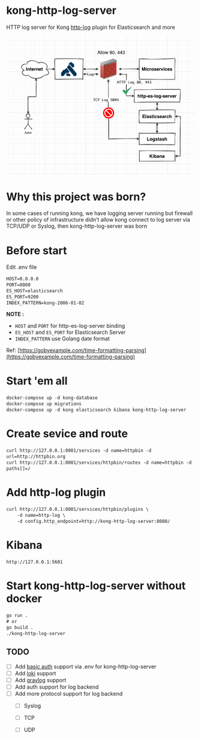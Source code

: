 # kong-http-log-server

HTTP log server for Kong [http-log](https://docs.konghq.com/hub/kong-inc/http-log/) plugin for Elasticsearch and more

![kong-http-log-server-diagram](./kong-http-log-server-diagram.png)


# Why this project was born?

In some cases of running kong, we have logging server running but firewall or other policy of infrastructure didn’t allow kong connect to log server via TCP/UDP or Syslog, then kong-http-log-server was born

# Before start

Edit .env file

```
HOST=0.0.0.0
PORT=8080
ES_HOST=elasticsearch
ES_PORT=9200
INDEX_PATTERN=kong-2006-01-02
```

**NOTE :**

- `HOST` and `PORT` for http-es-log-server binding
- `ES_HOST` and `ES_PORT` for Elasticsearch Server
- `INDEX_PATTERN` use Golang date format

Ref: [https://gobyexample.com/time-formatting-parsing](https://gobyexample.com/time-formatting-parsing)


# Start 'em all

```
docker-compose up -d kong-database
docker-compose up migrations
docker-compose up -d kong elasticsearch kibana kong-http-log-server 
```

# Create sevice and route

```
curl http://127.0.0.1:8001/services -d name=httpbin -d url=http://httpbin.org
curl http://127.0.0.1:8001/services/httpbin/routes -d name=httpbin -d paths[]=/
```

# Add http-log plugin

```
curl http://127.0.0.1:8001/services/httpbin/plugins \
	-d name=http-log \
	-d config.http_endpoint=http://kong-http-log-server:8080/
```

# Kibana

```
http://127.0.0.1:5601
```

# Start kong-http-log-server without docker

```
go run .
# or
go build .
./kong-http-log-server
```

## TODO
- [ ] Add [basic auth](https://echo.labstack.com/middleware/basic-auth) support via .env for kong-http-log-server
- [ ] Add [loki](https://grafana.com/oss/loki/) support
- [ ] Add [graylog](https://www.graylog.org/) support
- [ ] Add auth support for log backend
- [ ] Add more protocol support for log backend
	- [ ] Syslog
	- [ ] TCP
	- [ ] UDP
	


